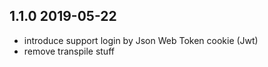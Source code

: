 ## 1.1.0 2019-05-22
* introduce support login by Json Web Token cookie (Jwt)
* remove transpile stuff